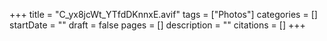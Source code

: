+++
title = "C_yx8jcWt_YTfdDKnnxE.avif"
tags = ["Photos"]
categories = []
startDate = ""
draft = false
pages = []
description = ""
citations = []
+++
